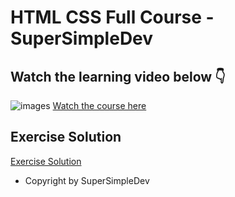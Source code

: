 # HTML CSS Full Course - SuperSimpleDev

## Watch the learning video below 👇
![images]() 
[Watch the course here](https://www.youtube.com/watch?v=G3e-cpL7ofc?si=V0g1uGZQ4A5JbwH0)

## Exercise Solution
[Exercise Solution](https://github.com/SuperSimpleDev/html-css-course)
- Copyright by SuperSimpleDev

